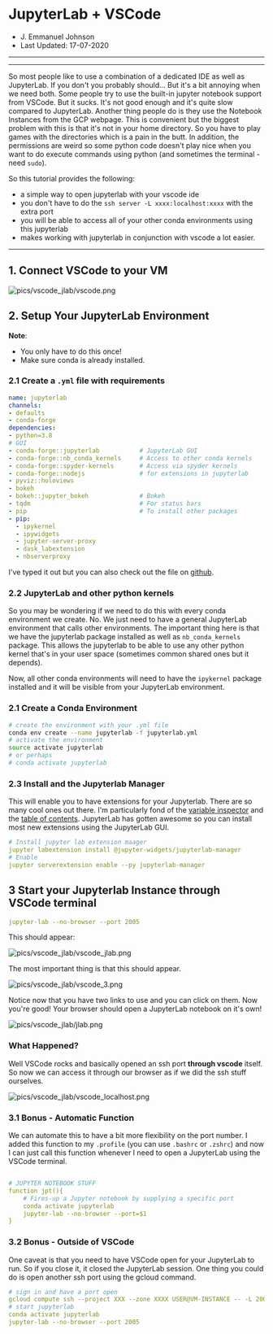 # JupyterLab + VSCode

- J. Emmanuel Johnson
- Last Updated: 17-07-2020

---

---

So most people like to use a combination of a dedicated IDE as well as JupyterLab. If you don't you probably should... But it's a bit annoying when we need both. Some people try to use the built-in jupyter notebook support from VSCode. But it sucks. It's not good enough and it's quite slow compared to JupyterLab. Another thing people do is they use the Notebook Instances from the GCP webpage. This is convenient but the biggest problem with this is that it's not in your home directory. So you have to play games with the directories which is a pain in the butt. In addition, the permissions are weird so some python code doesn't play nice when you want to do execute commands using python (and sometimes the terminal - need `sudo`).

So this tutorial provides the following:

- a simple way to open jupyterlab with your vscode ide
- you don't have to do the `ssh server -L xxxx:localhost:xxxx` with the extra port
- you will be able to access all of your other conda environments using this jupyterlab
- makes working with jupyterlab in conjunction with vscode a lot easier.

---

## 1. Connect VSCode to your VM

![pics/vscode_jlab/vscode.png](pics/vscode_jlab/vscode.png)

## 2. Setup Your JupyterLab Environment

**Note**: 

- You only have to do this once!
- Make sure conda is already installed.

### 2.1 Create a `.yml` file with requirements

```yaml
name: jupyterlab
channels:
- defaults
- conda-forge
dependencies:
- python=3.8
# GUI
- conda-forge::jupyterlab           # JupyterLab GUI
- conda-forge::nb_conda_kernels     # Access to other conda kernels
- conda-forge::spyder-kernels       # Access via spyder kernels
- conda-forge::nodejs               # for extensions in jupyterlab
- pyviz::holoviews
- bokeh
- bokeh::jupyter_bokeh              # Bokeh
- tqdm                              # For status bars
- pip                               # To install other packages
- pip:
  - ipykernel
  - ipywidgets
  - jupyter-server-proxy
  - dask_labextension
  - nbserverproxy
```

I've typed it out but you can also check out the file on [github](https://github.com/jejjohnson/dot_files/blob/master/jupyter_scripts/jupyterlab.yml).

### 2.2 JupyterLab and other python kernels

So you may be wondering if we need to do this with every conda environment we create. No. We just need to have a general JupyterLab environment that calls other environments. The important thing here is that we have the jupyterlab package installed as well as `nb_conda_kernels` package. This allows the jupyterlab to be able to use any other python kernel that's in your user space (sometimes common shared ones but it depends). 

Now, all other conda environments will need to have the `ipykernel` package installed and it will be visible from your JupyterLab environment.

### 2.1 Create a Conda Environment

```bash
# create the environment with your .yml file
conda env create --name jupyterlab -f jupyterlab.yml
# activate the environment
source activate jupyterlab
# or perhaps
# conda activate jupyterlab
```

### 2.3 Install and the Jupyterlab Manager

This will enable you to have extensions for your Jupyterlab. There are so many cool ones out there. I'm particularly fond of the [variable inspector](https://github.com/lckr/jupyterlab-variableInspector) and the [table of contents](https://github.com/jupyterlab/jupyterlab-toc). JupyterLab has gotten awesome so you can install most new extensions using the JupyterLab GUI.

```yaml
# Install jupyter lab extension maager
jupyter labextension install @jupyter-widgets/jupyterlab-manager
# Enable
jupyter serverextension enable --py jupyterlab-manager
```

## 3 Start your Jupyterlab Instance through VSCode terminal

```yaml
jupyter-lab --no-browser --port 2005
```

This should appear:

![pics/vscode_jlab/vscode_jlab.png](pics/vscode_jlab/vscode_jlab.png)

The most important thing is that this should appear.

![pics/vscode_jlab/vscode_3.png](pics/vscode_jlab/vscode_3.png)

 Notice now that you have two links to use and you can click on them. Now you're good! Your browser should open a JupyterLab notebook on it's own!

![pics/vscode_jlab/jlab.png](pics/vscode_jlab/jlab.png)

### What Happened?

Well VSCode rocks and basically opened an ssh port **through vscode** itself. So now we can access it through our browser as if we did the ssh stuff ourselves. 

![pics/vscode_jlab/vscode_localhost.png](pics/vscode_jlab/vscode_localhost.png)

### 3.1 Bonus - Automatic Function

We can automate this to have a bit more flexibility on the port number. I added this function to my `.profile` (you can use `.bashrc` or `.zshrc`) and now I can just call this function whenever I need to open a JupyterLab using the VSCode terminal.

[]()

```yaml

# JUPYTER NOTEBOOK STUFF
function jpt(){
    # Fires-up a Jupyter notebook by supplying a specific port
    conda activate jupyterlab
    jupyter-lab --no-browser --port=$1
}
```

### 3.2 Bonus - Outside of VSCode

One caveat is that you need to have VSCode open for your JupyterLab to run. So if you close it, it closed the JupyterLab session. One thing you could do is open another ssh port using the gcloud command. 

```yaml
# sign in and have a port open
gcloud compute ssh --project XXX --zone XXXX USER@VM-INSTANCE -- -L 2005:localhost:2005
# start jupyterlab
conda activate jupyterlab
jupyter-lab --no-browser --port 2005
```
